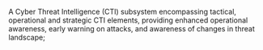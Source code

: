 A Cyber Threat Intelligence (CTI) subsystem encompassing tactical, operational and strategic CTI elements, providing enhanced operational awareness, early warning on attacks, and awareness of changes in threat landscape;
